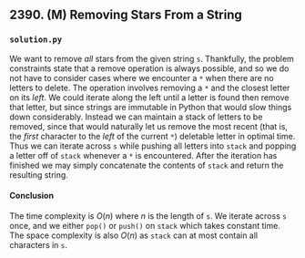 ## 2390. (M) Removing Stars From a String

### `solution.py`
We want to remove *all* stars from the given string `s`. Thankfully, the problem constraints state that a remove operation is always possible, and so we do not have to consider cases where we encounter a `*` when there are no letters to delete. The operation involves removing a `*` and the closest letter on its *left*. We could iterate along the left until a letter is found then remove that letter, but since strings are immutable in Python that would slow things down considerably. Instead we can maintain a stack of letters to be removed, since that would naturally let us remove the most recent (that is, the *first* character to the *left* of the current `*`) deletable letter in optimal time.  
Thus we can iterate across `s` while pushing all letters into `stack` and popping a letter off of `stack` whenever a `*` is encountered. After the iteration has finished we may simply concatenate the contents of `stack` and return the resulting string.  

#### Conclusion
The time complexity is $O(n)$ where $n$ is the length of `s`. We iterate across `s` once, and we either `pop()` or `push()` on `stack` which takes constant time. The space complexity is also $O(n)$ as `stack` can at most contain all characters in `s`.  
  

